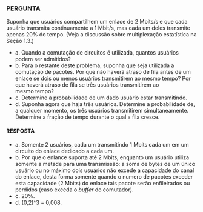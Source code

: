 ### PERGUNTA 

Suponha que usuários compartilhem um enlace de 2 Mbits/s e que cada usuário transmita continuamente a 1 Mbit/s, mas cada um deles transmite apenas 20% do tempo. (Veja a discussão sobre multiplexação 
estatística na Seção 1.3.)
- a. Quando a comutação de circuitos é utilizada, quantos usuários podem ser admitidos?
- b. Para o restante deste problema, suponha que seja utilizada a comutação de pacotes. Por que não haverá atraso de fila antes de um enlace se dois ou menos usuários transmitirem ao mesmo tempo? Por que haverá atraso de fila se três usuários transmitirem ao mesmo tempo?
- c. Determine a probabilidade de um dado usuário estar transmitindo.
- d. Suponha agora que haja três usuários. Determine a probabilidade de, a qualquer momento, os três usuários transmitirem simultaneamente. Determine a fração de tempo durante o qual a fila cresce.

#### RESPOSTA

- a. Somente 2 usuários, cada um transmitindo 1 Mbits cada um em um circuito do enlace dedicado a cada um.
- b. Por que o enlance suporta até 2 Mbits, enquanto um usuário utiliza somente a metade para uma transmissão: a soma de bytes de um único usuário ou no máximo dois usuários não excede a capacidade do canal do enlace, desta forma somente quando o numero de pacotes exceder esta capacidade (2 Mbits) do enlace tais pacote serão enfileirados ou perdidos (caso exceda o *buffer* do comutador).
- c. 20%.
- d. (0,2)^3 = 0,008.
